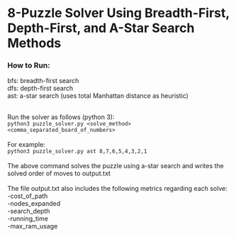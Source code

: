 # 8-Puzzle Solver Using Breadth-First, Depth-First, and A-Star Search Methods

### How to Run:
bfs: breadth-first search<br />
dfs: depth-first search<br />
ast: a-star search (uses total Manhattan distance as heuristic)<br /> <br />

Run the solver as follows (python 3):<br />  `python3 puzzle_solver.py <solve_method> <comma_separated_board_of_numbers>`
<br /> <br />
For example:<br />
`python3 puzzle_solver.py ast 8,7,6,5,4,3,2,1`
<br /><br />
The above command solves the puzzle using a-star search and writes the solved order of moves to output.txt
<br /> <br />
The file output.txt also includes the following metrics regarding each solve:<br />
        -cost_of_path<br />
        -nodes_expanded<br />
        -search_depth<br />
        -running_time<br />
        -max_ram_usage
